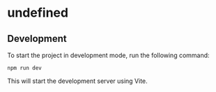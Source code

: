 
# undefined

## Development

To start the project in development mode, run the following command:

```
npm run dev
```

This will start the development server using Vite.

